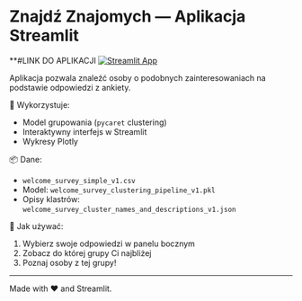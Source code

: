 # Znajdź Znajomych — Aplikacja Streamlit

**#LINK DO APLIKACJI
[![Streamlit App](https://static.streamlit.io/badges/streamlit_badge_black_white.svg)](https://wdrozenieznajdzprzyjaciol.streamlit.app/)


Aplikacja pozwala znaleźć osoby o podobnych zainteresowaniach na podstawie odpowiedzi z ankiety.

🧩 Wykorzystuje:
- Model grupowania (`pycaret` clustering)
- Interaktywny interfejs w Streamlit
- Wykresy Plotly

📦 Dane:
- `welcome_survey_simple_v1.csv`
- Model: `welcome_survey_clustering_pipeline_v1.pkl`
- Opisy klastrów: `welcome_survey_cluster_names_and_descriptions_v1.json`

🎈 Jak używać:
1. Wybierz swoje odpowiedzi w panelu bocznym
2. Zobacz do której grupy Ci najbliżej
3. Poznaj osoby z tej grupy!

---

Made with ❤️ and Streamlit.
